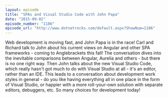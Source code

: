 ```yaml
---
layout: episode
title: "SPAs and Visual Studio Code with John Papa"
date: "2015-09-02"
episode_number: "1186"
episode_url: "http://www.dotnetrocks.com/default.aspx?ShowNum=1186"
---
```


Web development is moving fast, and John Papa is in the race! Carl and Richard talk to John about his current views on Angular and other SPA frameworks - coming to Anglebrackets this fall! The conversation dives into the inevitable comparisons between Angular, Aurelia and others - but there is no one right way. Then John talks about the new Visual Studio Code, which really hasn't got much to do with Visual Studio at all - it's an editor, rather than an IDE. This leads to a conversation about development work styles in general - do you like having everything all in one place in the form of Visual Studio, or happier with a more roll-your-own solution with separate editors, debuggers, etc. So many choices for development today!
